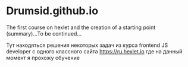 # Drumsid.github.io
The first course on hexlet and the creation of a starting point (summary)...To be continued...

Тут находяться решения некоторых задач из курса frontend JS developer с одного классного сайта
https://ru.hexlet.io где на данный момент я прохожу обучение
